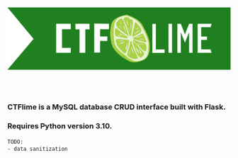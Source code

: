 <img src="app\static\images\ctflime.svg">


<br/><br/>
### CTFlime is a MySQL database CRUD interface built with Flask.

### Requires Python version 3.10.

    TODO:
    - data sanitization
